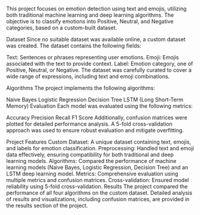 This project focuses on emotion detection using text and emojis, utilizing both traditional machine learning and deep learning algorithms. The objective is to classify emotions into Positive, Neutral, and Negative categories, based on a custom-built dataset.

Dataset
Since no suitable dataset was available online, a custom dataset was created. The dataset contains the following fields:

Text: Sentences or phrases representing user emotions.
Emoji: Emojis associated with the text to provide context.
Label: Emotion category, one of Positive, Neutral, or Negative.
The dataset was carefully curated to cover a wide range of expressions, including text and emoji combinations.

Algorithms
The project implements the following algorithms:

Naive Bayes
Logistic Regression
Decision Tree
LSTM (Long Short-Term Memory)
Evaluation
Each model was evaluated using the following metrics:

Accuracy
Precision
Recall
F1 Score
Additionally, confusion matrices were plotted for detailed performance analysis. A 5-fold cross-validation approach was used to ensure robust evaluation and mitigate overfitting.

Project Features
Custom Dataset: A unique dataset containing text, emojis, and labels for emotion classification.
Preprocessing: Handled text and emoji data effectively, ensuring compatibility for both traditional and deep learning models.
Algorithms: Compared the performance of machine learning models (Naive Bayes, Logistic Regression, Decision Tree) and an LSTM deep learning model.
Metrics: Comprehensive evaluation using multiple metrics and confusion matrices.
Cross-validation: Ensured model reliability using 5-fold cross-validation.
Results
The project compared the performance of all four algorithms on the custom dataset. Detailed analysis of results and visualizations, including confusion matrices, are provided in the results section of the project.
